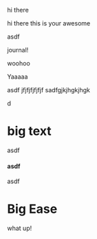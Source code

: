 hi there

hi there this is your awesome&#x20;

asdf

journal!

woohoo

Yaaaaa

asdf jfjfjfjfjfjf sadfgjkjhgkjhgk

d

# big text

asdf

#### asdf

asdf

# Big Ease

what up!